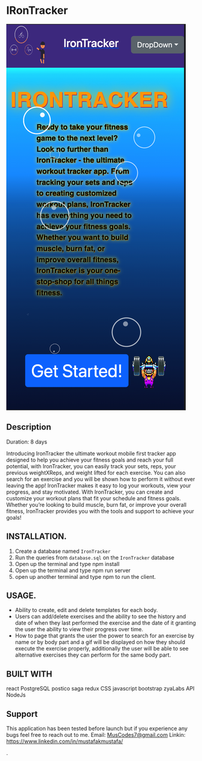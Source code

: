 # IRonTracker


![landing Page](/images/landingPage.png)

## Description

Duration: 8 days

Introducing IronTracker the ultimate workout mobile first tracker app designed to help you achieve your fitness goals and reach your full potential, with IronTracker, you can easily track your sets, reps, your previous weightXReps, and weight lifted for each exercise. You can also search for an exercise and you will be shown how to perform it without ever leaving the app! IronTracker makes it easy to log your workouts, view your progress, and stay motivated. With IronTracker, you can create and customize your workout plans that fit your schedule and fitness goals. Whether you’re looking to build muscle, burn fat, or improve your overall fitness, IronTracker provides you with the tools and support to achieve your goals!



## INSTALLATION.
1. Create a database named `IronTracker`
2. Run the queries from `database.sql` on the `IronTracker` database
3. Open up the terminal and type npm install
4. Open up the terminal and type npm run server 
5. open up another terminal and type npm to run the client.

## USAGE.
- Ability to create, edit and delete templates for each body.
- Users can add/delete exercises and the ability to see
the history and date of when they last performed the exercise and the date of it granting the user the ability to view their progress over time.
- How to page that grants the user the power to search for an exercise by name or by body part and a gif will be displayed on how they should execute the exercise properly, additionally the user will be able to see alternative exercises they can perform for the same body part.

## BUILT WITH
react
PostgreSQL
postico
saga
redux
CSS
javascript
bootstrap
zyaLabs API
NodeJs

## Support
This application has been tested before launch but if you experience any bugs feel free to reach out to me.
Email: MusCodes7@gmail.com
Linkin: https://www.linkedin.com/in/mustafakmustafa/

.
